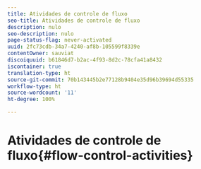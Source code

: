 ```yaml
---
title: Atividades de controle de fluxo
seo-title: Atividades de controle de fluxo
description: nulo
seo-description: nulo
page-status-flag: never-activated
uuid: 2fc73cdb-34a7-4240-af8b-105599f8339e
contentOwner: sauviat
discoiquuid: b61846d7-b2ac-4f93-8d2c-78cfa41a8432
iscontainer: true
translation-type: ht
source-git-commit: 70b143445b2e77128b9404e35d96b39694d55335
workflow-type: ht
source-wordcount: '11'
ht-degree: 100%

---
```



# Atividades de controle de fluxo{#flow-control-activities}

